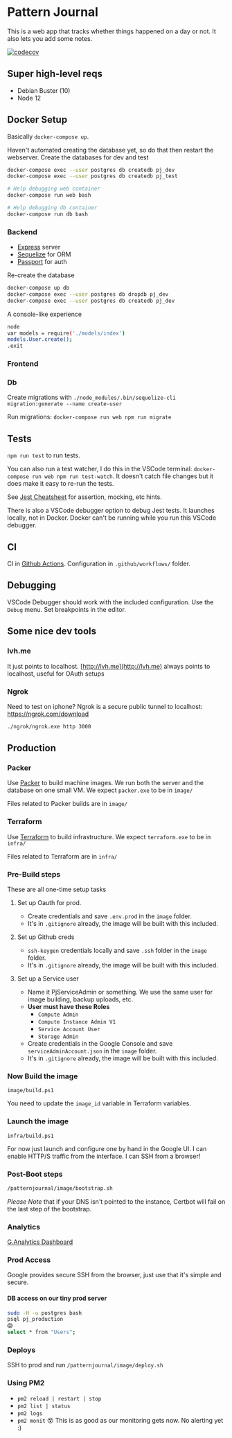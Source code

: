 # Pattern Journal

This is a web app that tracks whether things happened on a day or not.
It also lets you add some notes.

[![codecov](https://codecov.io/gh/ctro/patternjournal/branch/master/graph/badge.svg?token=7qIIszMqvI)](https://codecov.io/gh/ctro/patternjournal)

## Super high-level reqs

- Debian Buster (10)
- Node 12

## Docker Setup

Basically `docker-compose up`.

Haven't automated creating the database yet, so do that then restart the webserver.
Create the databases for dev and test

```bash
docker-compose exec --user postgres db createdb pj_dev
docker-compose exec --user postgres db createdb pj_test
```

```bash
# Help debugging web container
docker-compose run web bash

# Help debugging db container
docker-compose run db bash

```

### Backend

- [Express](https://expressjs.com/en/guide/routing.html) server
- [Sequelize](https://sequelize.org/master/manual/getting-started.html) for ORM
- [Passport](http://www.passportjs.org/packages/passport-google-oauth/) for auth

Re-create the database

```bash
docker-compose up db
docker-compose exec --user postgres db dropdb pj_dev
docker-compose exec --user postgres db createdb pj_dev
```

A console-like experience

```bash
node
var models = require('./models/index')
models.User.create();
.exit
```

### Frontend

### Db

Create migrations with `./node_modules/.bin/sequelize-cli migration:generate --name create-user`

Run migrations: `docker-compose run web npm run migrate`

## Tests

`npm run test` to run tests.

You can also run a test watcher, I do this in the VSCode terminal: `docker-compose run web npm run test-watch`. It doesn't catch file changes but it does make it easy to re-run the tests.

See [Jest Cheatsheet](https://devhints.io/jest) for assertion, mocking, etc hints.

There is also a VSCode debugger option to debug Jest tests. It launches locally, not in Docker. Docker can't be running while you run this VSCode debugger.

## CI

CI in [Github Actions](https://github.com/ctro/patternjournal/actions).
Configuration in `.github/workflows/` folder.

## Debugging

VSCode Debugger should work with the included configuration.
Use the `Debug` menu. Set breakpoints in the editor.

## Some nice dev tools

### lvh.me

It just points to localhost.
[http://lvh.me](http://lvh.me) always points to localhost, useful for OAuth setups

### Ngrok

Need to test on iphone?
Ngrok is a secure public tunnel to localhost: https://ngrok.com/download

```bash
./ngrok/ngrok.exe http 3000
```

## Production

### Packer

Use [Packer](https://packer.io) to build machine images.
We run both the server and the database on one small VM.
We expect `packer.exe` to be in `image/`

Files related to Packer builds are in `image/`

### Terraform

Use [Terraform](https://terraform.io) to build infrastructure.
We expect `terraform.exe` to be in `infra/`

Files related to Terraform are in `infra/`

### Pre-Build steps

These are all one-time setup tasks

1. Set up Oauth for prod.
    - Create credentials and save `.env.prod` in the `image` folder.
    - It's in `.gitignore` already, the image will be built with this included.

2. Set up Github creds
    - `ssh-keygen` credentials locally and save `.ssh` folder in the `image` folder.
    - It's in `.gitignore` already, the image will be built with this included.

3. Set up a Service user
    - Name it PjServiceAdmin or something. We use the same user for image building, backup uploads, etc.
    - **User must have these Roles**
        - `Compute Admin`
        - `Compute Instance Admin V1` 
        - `Service Account User`
        - `Storage Admin`
    - Create credentials in the Google Console and save `serviceAdminAccount.json` in the `image` folder.
    - It's in `.gitignore` already, the image will be built with this included.

### Now Build the image

`image/build.ps1`

You need to update the `image_id` variable in Terraform variables.

### Launch the image

`infra/build.ps1`

For now just launch and configure one by hand in the Google UI.
I can enable HTTP/S traffic from the interface. I can SSH from a browser!

### Post-Boot steps

```sh
/patternjournal/image/bootstrap.sh
```

*Please Note* that if your DNS isn't pointed to the instance, Certbot will fail on the last step of the bootstrap.

### Analytics

[G.Analytics Dashboard](https://analytics.google.com/analytics/web/#/report-home/a149375566w211762316p203314667)

### Prod Access

Google provides secure SSH from the browser, just use that it's simple and secure.

#### DB access on our tiny prod server

```sh
sudo -H -u postgres bash
psql pj_production
😱
select * from "Users";
```


### Deploys

SSH to prod and run `/patternjournal/image/deploy.sh`


### Using PM2

- `pm2 reload | restart | stop`
- `pm2 list | status`
- `pm2 logs`
- `pm2 monit` 😵 This is as good as our monitoring gets now. No alerting yet :)
